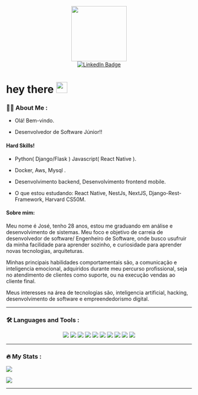 <div id="header" align="center">
  <img src="https://media0.giphy.com/media/l3q2BAs9N0IItUKA0/giphy.gif?cid=ecf05e47v623xa3v0lvotsjvavgavr70u1v9wtqme8tdm5pg&rid=giphy.gif&ct=g" width="150"/>
</div>
<div id="badges" align="center">
  <a href="https://www.linkedin.com/in/josesantosdev/">
    <img src="https://img.shields.io/badge/LinkedIn-blue?style=for-the-badge&logo=linkedin&logoColor=white" alt="LinkedIn Badge"/>
  </a>
  
</div>
<div align="center">
  <img src="https://komarev.com/ghpvc/?username=josesantosdev&style=flat-square&color=blue" alt=""/>
</div>

<h1>
  hey there
  <img src="https://media.giphy.com/media/hvRJCLFzcasrR4ia7z/giphy.gif" width="30px"/>
</h1>

### :man_technologist: About Me :

- Olá! Bem-vindo.

- Desenvolvedor de Software Júnior!!

#### Hard Skills! 
- Python( Django/Flask ) Javascript( React Native ).
- Docker, Aws, Mysql .
- Desenvolvimento backend, Desenvolvimento frontend mobile.

- O que estou estudando: React Native, NestJs, NextJS, Django-Rest-Framework, Harvard CS50M.

#### Sobre mim:
Meu nome é José, tenho 28 anos, estou me graduando em análise e desenvolvimento de sistemas. Meu foco e objetivo de carreia de desenvolvedor de software/ Engenheiro de Software, onde busco usufruir da minha facilidade para aprender sozinho, e curiosidade para aprender novas tecnologias, arquiteturas.

Minhas principais habilidades comportamentais são, a comunicação e inteligencia emocional, adquiridos durante meu percurso profissional, seja no atendimento de clientes como suporte, ou na execução vendas ao cliente final.

Meus interesses na área de tecnologias são, inteligencia artificial, hacking, desenvolvimento de software e empreendedorismo digital.

---

### :hammer_and_wrench: Languages and Tools :
<div align="center">
  <img src="https://img.shields.io/badge/Ubuntu-E95420?style=for-the-badge&logo=ubuntu&logoColor=white">
  <img src="https://img.shields.io/badge/Python-3776AB?style=for-the-badge&logo=python&logoColor=white">
  <img src="https://img.shields.io/badge/JavaScript-323330?style=for-the-badge&logo=javascript&logoColor=F7DF1E">
  <img src="https://img.shields.io/badge/MySQL-00000F?style=for-the-badge&logo=mysql&logoColor=white">
  <img src="https://img.shields.io/badge/Flask-000000?style=for-the-badge&logo=flask&logoColor=white">
  <img src="https://img.shields.io/badge/Django-092E20?style=for-the-badge&logo=django&logoColor=white">
  <img src="https://img.shields.io/badge/React_Native-20232A?style=for-the-badge&logo=react&logoColor=61DAFB">
  <img src="https://img.shields.io/badge/Visual_Studio_Code-0078D4?style=for-the-badge&logo=visual%20studio%20code&logoColor=white">
  <img src="https://img.shields.io/badge/Amazon_AWS-FF9900?style=for-the-badge&logo=amazonaws&logoColor=white">
  <img src="https://img.shields.io/badge/Brave-FF1B2D?style=for-the-badge&logo=Brave&logoColor=white">
</div>

---

### :fire: My Stats :

<div align="left">
  <a href="https://github.com/josesantosdev">
   
  <a href="https://git.io/streak-stats"><img src="https://streak-stats.demolab.com?user=josesantosdev&theme=onedark"/></a>

  <img src="https://github-readme-stats.vercel.app/api/top-langs/?username=josesantosdev&layout=compact&theme=dark&hide=HTML,CSS,Mako">
    
---

<script src="https://embed.github.com/view/3d/josesantosdev"></script>


